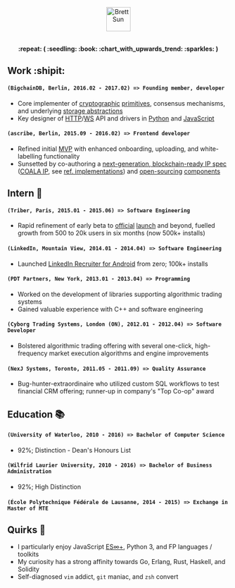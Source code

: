 <p align="center">
  <a href="https://github.com/sohkai">
    <img height="55px" src="https://cdn.rawgit.com/sohkai/resume/16fa3e39/assets/header.png" alt="Brett Sun">
  </a>
  <br>
  <br>
</p>

<p align="center"><strong>:repeat: ( :seedling: :book: :chart_with_upwards_trend: :sparkles: )</strong></p>

## Work :shipit:

#### `(BigchainDB, Berlin, 2016.02 - 2017.02) => Founding member, developer`

- Core implementer of [cryptographic](https://github.com/bigchaindb/cryptoconditions) [primitives](https://github.com/bigchaindb/bigchaindb/issues/850), consensus mechanisms, and underlying [storage abstractions](https://github.com/bigchaindb/bigchaindb/milestone/6?closed=1)
- Key designer of [HTTP](https://github.com/bigchaindb/bigchaindb/issues/362)/[WS](https://github.com/bigchaindb/bigchaindb/issues/862) API and drivers in [Python](https://github.com/bigchaindb/bigchaindb-driver) and [JavaScript](https://github.com/bigchaindb/js-bigchaindb-driver)

#### `(ascribe, Berlin, 2015.09 - 2016.02) => Frontend developer`

- Refined initial [MVP](https://www.ascribe.io/) with enhanced onboarding, uploading, and white-labelling functionality
- Sunsetted by co-authoring a [next-generation, blockchain-ready IP spec](https://github.com/COALAIP/specs/blob/master/README.md) ([COALA IP](https://www.coalaip.org/), see [ref. implementations](https://github.com/COALAIP/specs/blob/master/IMPLEMENTATIONS.md)) and [open-sourcing](https://github.com/bigchaindb/js-reactor) [components](https://github.com/bigchaindb/js-utility-belt)

## Intern :wrench:

#### `(Triber, Paris, 2015.01 - 2015.06) => Software Engineering`

- Rapid refinement of early beta to [official](https://itunes.apple.com/us/app/triber/id936498571?mt=8) [launch](https://play.google.com/store/apps/details?id=com.mytriber.one&hl=en) and beyond, fuelled growth from 500 to 20k users in six months (now 500k+ installs)

#### `(LinkedIn, Mountain View, 2014.01 - 2014.04) => Software Engineering`

- Launched [LinkedIn Recruiter for Android](https://play.google.com/store/apps/details?id=com.linkedin.recruiter&hl=en) from zero; 100k+ installs

#### `(PDT Partners, New York, 2013.01 - 2013.04) => Programming`

- Worked on the development of libraries supporting algorithmic trading systems
- Gained valuable experience with C++ and software engineering

#### `(Cyborg Trading Systems, London (ON), 2012.01 - 2012.04) => Software Developer`

- Bolstered algorithmic trading offering with several one-click, high-frequency market execution algorithms and engine improvements

#### `(NexJ Systems, Toronto, 2011.05 - 2011.09) => Quality Assurance`

- Bug-hunter-extraordinaire who utilized custom SQL workflows to test financial CRM offering; runner-up in company's "Top Co-op" award

## Education :books:

#### `(University of Waterloo, 2010 - 2016) => Bachelor of Computer Science`

- 92%; Distinction - Dean's Honours List

#### `(Wilfrid Laurier University, 2010 - 2016) => Bachelor of Business Administration`

- 92%; High Distinction

#### `(École Polytechnique Fédérale de Lausanne, 2014 - 2015) => Exchange in Master of MTE`

## Quirks :crystal_ball:

- I particularly enjoy JavaScript [ES∞+](https://www.youtube.com/watch?v=dQw4w9WgXcQ), Python 3, and FP languages / toolkits
- My curiosity has a strong affinity towards Go, Erlang, Rust, Haskell, and Solidity
- Self-diagnosed `vim` addict, `git` maniac, and `zsh` convert
